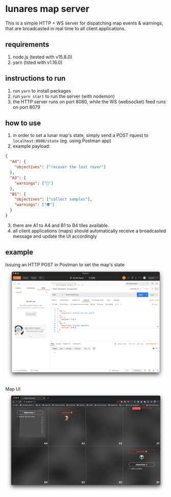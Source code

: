 # lunares map server

This is a simple HTTP + WS server for dispatching map events & warnings, that are broadcasted in real time to all client applications.

## requirements

1. node.js (tested with v15.8.0)
2. yarn (tsted with v1.16.0)

## instructions to run

1. run `yarn` to install packages
2. run `yarn start` to run the server (with nodemon)
3. the HTTP server runs on port 8080, while the WS (websocket) feed runs on port 8079

## how to use

1. in order to set a lunar map's state, simply send a POST rquest to `localhost:8080/state` (eg. using Postman app)
2. example payload:
```json
{
  "A4": {
    "objectives": ["recover the lost rover"]
  },
  "A3": {
    "warnings": ["🌋"]
  },
  "B1": {
    "objectives": ["collect samples"],
    "warnings": ["👽"]
  }
}
```
3. there are A1 to A4 and B1 to B4 tiles available.
4. all client applications (maps) should automatically receive a broadcasted message and update the UI accordingly

## example
Issuing an HTTP POST in Postman to set the map's state
![postman](example-screenshots/postman.png)

Map UI
![map-ui](example-screenshots/map-ui.png)
